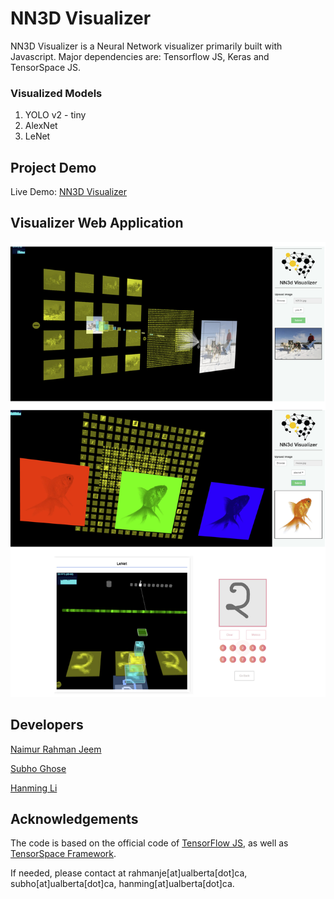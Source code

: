# NN3D Visualizer

NN3D Visualizer is a Neural Network visualizer primarily built with Javascript.
Major dependencies are: Tensorflow JS, Keras and TensorSpace JS.

### Visualized Models
1. YOLO v2 - tiny
2. AlexNet
3. LeNet


## Project Demo

Live Demo: [NN3D Visualizer](https://zeeem.github.io/NN3D-Visualizer/) 


## Visualizer Web Application

![Web App](https://github.com/zeeem/NN3D-Visualizer/blob/master/img/ss_webapp.jpg)


## Developers
[Naimur Rahman Jeem](https://www.linkedin.com/in/zeeem/)

[Subho Ghose](https://www.linkedin.com/in/subhoghose/)

[Hanming Li](https://www.linkedin.com/in/hanming-li-306b11199/)


## Acknowledgements
The code is based on the official code of [TensorFlow JS](https://github.com/tensorflow/tfjs-examples), as well as [TensorSpace Framework](https://github.com/tensorspace-team).


If needed, please contact at rahmanje[at]ualberta[dot]ca, subho[at]ualberta[dot]ca, hanming[at]ualberta[dot]ca.